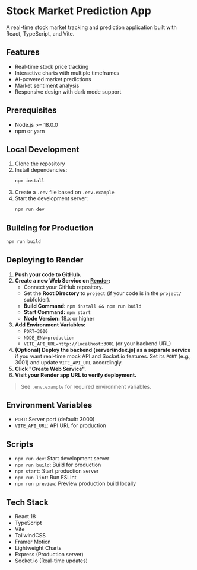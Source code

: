 # Stock Market Prediction App

A real-time stock market tracking and prediction application built with React, TypeScript, and Vite.

## Features

- Real-time stock price tracking
- Interactive charts with multiple timeframes
- AI-powered market predictions
- Market sentiment analysis
- Responsive design with dark mode support

## Prerequisites

- Node.js >= 18.0.0
- npm or yarn

## Local Development

1. Clone the repository
2. Install dependencies:
   ```bash
   npm install
   ```
3. Create a `.env` file based on `.env.example`
4. Start the development server:
   ```bash
   npm run dev
   ```

## Building for Production

```bash
npm run build
```

## Deploying to Render

1. **Push your code to GitHub.**
2. **Create a new Web Service on [Render](https://render.com/):**
   - Connect your GitHub repository.
   - Set the **Root Directory** to `project` (if your code is in the `project/` subfolder).
   - **Build Command:** `npm install && npm run build`
   - **Start Command:** `npm start`
   - **Node Version:** 18.x or higher
3. **Add Environment Variables:**
   - `PORT=3000`
   - `NODE_ENV=production`
   - `VITE_API_URL=http://localhost:3001` (or your backend URL)
4. **(Optional) Deploy the backend (server/index.js) as a separate service** if you want real-time mock API and Socket.io features. Set its `PORT` (e.g., 3001) and update `VITE_API_URL` accordingly.
5. **Click "Create Web Service".**
6. **Visit your Render app URL to verify deployment.**

> See `.env.example` for required environment variables.

## Environment Variables

- `PORT`: Server port (default: 3000)
- `VITE_API_URL`: API URL for production

## Scripts

- `npm run dev`: Start development server
- `npm run build`: Build for production
- `npm start`: Start production server
- `npm run lint`: Run ESLint
- `npm run preview`: Preview production build locally

## Tech Stack

- React 18
- TypeScript
- Vite
- TailwindCSS
- Framer Motion
- Lightweight Charts
- Express (Production server)
- Socket.io (Real-time updates) 
